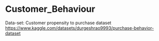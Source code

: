 # Customer_Behaviour

Data-set: Customer propensity to purchase dataset
https://www.kaggle.com/datasets/durgeshrao9993/purchase-behavior-dataset
